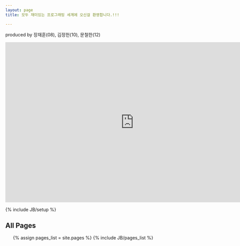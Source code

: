 ```yaml
---
layout: page
title: 모두 재미있는 프로그래밍 세계에 오신걸 환영합니다.!!! 

---
```

produced by 장재훈(08), 김정헌(10), 문철한(12)



<iframe width="800" height="500" frameborder="0"
 src="http://pythontutor.com/iframe-embed.html#code=x+%3D+5%0Ay+%3D+10%0Az+%3D+x+%2B+y&origin=opt-frontend.js&cumulative=false&heapPrimitives=false&drawParentPointers=false&textReferences=false&showOnlyOutputs=false&py=2&rawInputLstJSON=%5B%5D&curInstr=0&codeDivWidth=350&codeDivHeight=400">
</iframe>


{% include JB/setup %}
<h2>All Pages</h2>
<ul>
{% assign pages_list = site.pages %}
{% include JB/pages_list %}
</ul>
